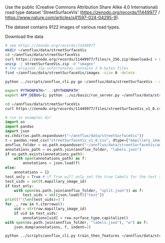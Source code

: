 Use the public (Creative Commons Attribution Share Alike 4.0 International) road type dataset 'StreetSurfaceVis' (https://zenodo.org/records/11449977 / https://www.nature.com/articles/s41597-024-04295-9).

The dataset contains 9122 images of various road types.

Download the data
```bash
# see https://zenodo.org/records/11449977
mkdir ~/annflux/data/streetSurfaceVis
cd ~/annflux/data/streetSurfaceVis
curl https://zenodo.org/records/11449977/files/s_256.zip?download=1 > streetSurfaceVis.zip
unzip -j streetSurfaceVis.zip -d "images"
# the original zip unfortunatey contains 2 0-bytes files
find ~/annflux/data/streetSurfaceVis/images -size 0 -delete
```

```bash
python ../scripts/annflux_cli.py go ~/annflux/data/streetSurfaceVis --start_labels Asphalt Concrete Paving_stones Sett Unpaved --exclusivity Asphalt,Concrete,Paving_stones,Sett,Unpaved 
```

```bash
export PYTHONPATH="..:$PYTHONPATH"
export APP_DEBUG=1; python ../ui/basic/run_server.py ~/annflux/data/streetSurfaceVis 
```

```bash
cd ~/annflux/data/streetSurfaceVis
curl https://zenodo.org/records/11449977/files/streetSurfaceVis_v1_0.csv?download=1 > streetSurfaceVis_v1_0.csv
```

```python
# run in examples dir
import os
import pandas
import json
os.chdir(os.path.expanduser("~/annflux/data/streetSurfaceVis"))
t = pandas.read_csv("streetSurfaceVis_v1_0.csv", dtype={"mapillary_image_id": str})
annflux_folder = os.path.expanduser("~/annflux/data/streetSurfaceVis/annflux")
annotations_path = os.path.join(annflux_folder, "labels.json")
if os.path.exists(annotations_path):
    with open(annotations_path) as f:
        annotations = json.load(f)
else:
    annotations = {}
test_only = True # if True will only set the true labels for the test set
test_uids = set(t.mapillary_image_id)
if test_only:
    with open(os.path.join(annflux_folder, "split.json")) as f:
        test_uids = set(json.load(f)["test"])
print(f"{len(test_uids)=}")
for _, row in t.iterrows():
    uid = str(row.mapillary_image_id)
    if uid in test_uids:
        annotations[uid] = row.surface_type.capitalize()
with open(os.path.join(annflux_folder, "labels.json"), "w") as f:
    json.dump(annotations, f, indent=2)
```

```bash
python ../scripts/annflux_cli.py train_then_features ~/annflux/data/streetSurfaceVis 
```